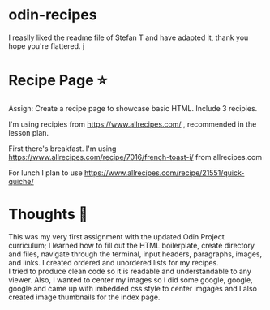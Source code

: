 # odin-recipes

I reaslly liked the readme file of Stefan T and have adapted it, thank you hope you're flattered. j

# Recipe Page ⭐️
Assign: Create a recipe page to showcase basic HTML. Include 3 recipies. 

I'm using recipies from https://www.allrecipes.com/ , recommended in the lesson plan.

First there's breakfast. I'm using https://www.allrecipes.com/recipe/7016/french-toast-i/ from allrecipes.com

For lunch I plan to use https://www.allrecipes.com/recipe/21551/quick-quiche/

# Thoughts 💭
This was my very first assignment with the updated Odin Project curriculum; I learned how to fill out the HTML boilerplate, create directory and files, navigate through the terminal, input headers, paragraphs, images, and links. I created ordered and unordered lists for my recipes.  
I tried to produce clean code so it is readable and understandable to any viewer. Also, I wanted to center my images so I did some google, google, google and came up with imbedded css style to center imgages and I also created image thumbnails for the index page.